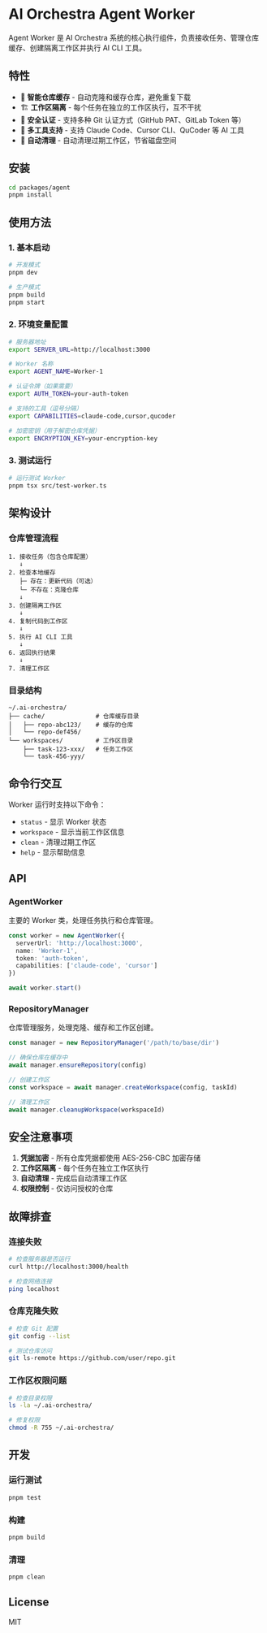 # AI Orchestra Agent Worker

Agent Worker 是 AI Orchestra 系统的核心执行组件，负责接收任务、管理仓库缓存、创建隔离工作区并执行 AI CLI 工具。

## 特性

- 🔄 **智能仓库缓存** - 自动克隆和缓存仓库，避免重复下载
- 🏗️ **工作区隔离** - 每个任务在独立的工作区执行，互不干扰
- 🔐 **安全认证** - 支持多种 Git 认证方式（GitHub PAT、GitLab Token 等）
- 🚀 **多工具支持** - 支持 Claude Code、Cursor CLI、QuCoder 等 AI 工具
- 🧹 **自动清理** - 自动清理过期工作区，节省磁盘空间

## 安装

```bash
cd packages/agent
pnpm install
```

## 使用方法

### 1. 基本启动

```bash
# 开发模式
pnpm dev

# 生产模式
pnpm build
pnpm start
```

### 2. 环境变量配置

```bash
# 服务器地址
export SERVER_URL=http://localhost:3000

# Worker 名称
export AGENT_NAME=Worker-1

# 认证令牌（如果需要）
export AUTH_TOKEN=your-auth-token

# 支持的工具（逗号分隔）
export CAPABILITIES=claude-code,cursor,qucoder

# 加密密钥（用于解密仓库凭据）
export ENCRYPTION_KEY=your-encryption-key
```

### 3. 测试运行

```bash
# 运行测试 Worker
pnpm tsx src/test-worker.ts
```

## 架构设计

### 仓库管理流程

```
1. 接收任务（包含仓库配置）
   ↓
2. 检查本地缓存
   ├─ 存在：更新代码（可选）
   └─ 不存在：克隆仓库
   ↓
3. 创建隔离工作区
   ↓
4. 复制代码到工作区
   ↓
5. 执行 AI CLI 工具
   ↓
6. 返回执行结果
   ↓
7. 清理工作区
```

### 目录结构

```
~/.ai-orchestra/
├── cache/              # 仓库缓存目录
│   ├── repo-abc123/    # 缓存的仓库
│   └── repo-def456/
└── workspaces/         # 工作区目录
    ├── task-123-xxx/   # 任务工作区
    └── task-456-yyy/
```

## 命令行交互

Worker 运行时支持以下命令：

- `status` - 显示 Worker 状态
- `workspace` - 显示当前工作区信息
- `clean` - 清理过期工作区
- `help` - 显示帮助信息

## API

### AgentWorker

主要的 Worker 类，处理任务执行和仓库管理。

```typescript
const worker = new AgentWorker({
  serverUrl: 'http://localhost:3000',
  name: 'Worker-1',
  token: 'auth-token',
  capabilities: ['claude-code', 'cursor']
})

await worker.start()
```

### RepositoryManager

仓库管理服务，处理克隆、缓存和工作区创建。

```typescript
const manager = new RepositoryManager('/path/to/base/dir')

// 确保仓库在缓存中
await manager.ensureRepository(config)

// 创建工作区
const workspace = await manager.createWorkspace(config, taskId)

// 清理工作区
await manager.cleanupWorkspace(workspaceId)
```

## 安全注意事项

1. **凭据加密** - 所有仓库凭据都使用 AES-256-CBC 加密存储
2. **工作区隔离** - 每个任务在独立工作区执行
3. **自动清理** - 完成后自动清理工作区
4. **权限控制** - 仅访问授权的仓库

## 故障排查

### 连接失败

```bash
# 检查服务器是否运行
curl http://localhost:3000/health

# 检查网络连接
ping localhost
```

### 仓库克隆失败

```bash
# 检查 Git 配置
git config --list

# 测试仓库访问
git ls-remote https://github.com/user/repo.git
```

### 工作区权限问题

```bash
# 检查目录权限
ls -la ~/.ai-orchestra/

# 修复权限
chmod -R 755 ~/.ai-orchestra/
```

## 开发

### 运行测试

```bash
pnpm test
```

### 构建

```bash
pnpm build
```

### 清理

```bash
pnpm clean
```

## License

MIT